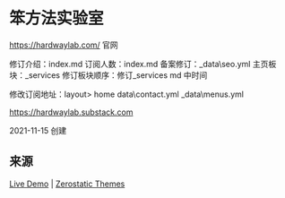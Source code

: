 # 笨方法实验室 


https://hardwaylab.com/ 官网



修订介绍：index.md
订阅人数：index.md
备案修订：_data\seo.yml
主页板块：_services
修订板块顺序：修订_services md 中时间

修改订阅地址：layout> home
data\contact.yml
_data\menus.yml

https://hardwaylab.substack.com


2021-11-15 创建



## 来源


[Live Demo](https://jekyll-serif.netlify.app/) | 
[Zerostatic Themes](https://www.zerostatic.io)



